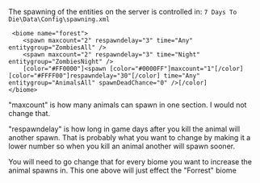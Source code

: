 The spawning of the entities on the server is controlled in:
`7 Days To Die\Data\Config\spawning.xml`


```
 <biome name="forest">
	<spawn maxcount="2" respawndelay="3" time="Any" entitygroup="ZombiesAll" />
	<spawn maxcount="2" respawndelay="3" time="Night" entitygroup="ZombiesNight" />
	[color="#FF0000"]<spawn [color="#0000FF"]maxcount="1"[/color] [color="#FFFF00"]respawndelay="30"[/color] time="Any" entitygroup="AnimalsAll" spawnDeadChance="0" />[/color]
</biome>
```


"maxcount" is how many animals can spawn in one section. I would not change that.  

"respawndelay" is how long in game days after you kill the animal will another spawn. That is probably what you want to change by making it a lower number so when you kill an animal another will spawn sooner.  

You will need to go change that for every biome you want to increase the animal spawns in. This one above will just effect the "Forrest" biome  

 
